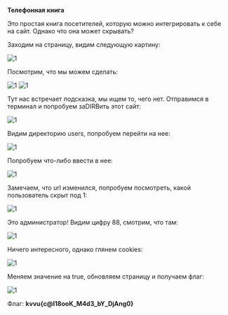 <b>Телефонная книга</b>

Это простая книга посетителей, которую можно интегрировать к себе на сайт. Однако что она может скрывать?

Заходим на страницу, видим следующую картину:

![1](https://user-images.githubusercontent.com/64978486/217244403-520b7f5b-513b-4641-a429-087fd0c4e180.png)

Посмотрим, что мы можем сделать:

![1](https://user-images.githubusercontent.com/64978486/217244613-8955ebd7-f7e5-4c74-8bb1-f744d236e406.png)
![1](https://user-images.githubusercontent.com/64978486/217244801-946180c5-8537-4ac1-afd5-837da6e0ba42.png)

Тут нас встречает подсказка, мы ищем то, чего нет. Отправимся в терминал и попробуем заDIRBить этот сайт:

![1](https://user-images.githubusercontent.com/64978486/217245843-dad7a350-3557-4673-995e-f05f1a9016f2.png)

Видим директорию users, попробуем перейти на нее: 

![1](https://user-images.githubusercontent.com/64978486/217248189-fbd8a034-e864-4356-b3fb-26c875d360ba.png)

Попробуем что-либо ввести в нее:

![1](https://user-images.githubusercontent.com/64978486/217246244-7d799d15-c589-49a9-973b-3bc1ebcb299f.png)

Замечаем, что url изменился, попробуем посмотреть, какой пользователь скрыт под 1:

![1](https://user-images.githubusercontent.com/64978486/217246497-6a84a823-a4c5-465b-998f-927a0f83584a.png)

Это администратор! Видим цифру 88, смотрим, что там:

![1](https://user-images.githubusercontent.com/64978486/217246658-06636a7e-b783-4a15-a97a-479365ec5319.png)

Ничего интересного, однако глянем cookies:

![1](https://user-images.githubusercontent.com/64978486/217246940-b533247e-e9da-46c5-b99f-d1e3698d0cb3.png)

Меняем значение на true, обновляем страницу и получаем флаг:

![1](https://user-images.githubusercontent.com/64978486/217247814-7e21f0c7-9783-429a-9140-491d39cc9d68.png)

Флаг: <b>kvvu{c@l18ooK_M4d3_bY_DjAng0}</b>

